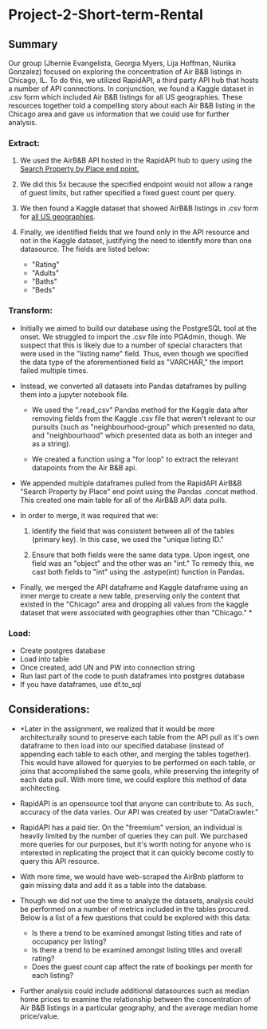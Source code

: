 # Project-2-Short-term-Rental

## Summary
Our group (Jhernie Evangelista, Georgia Myers, Lija Hoffman, Niurika Gonzalez) focused on exploring the concentration of Air B&B listings in Chicago, IL. To do this, we utilized RapidAPI, a third party API hub that hosts a number of API connections. In conjunction, we found a Kaggle dataset in .csv form which included Air B&B listings for all US geographies. These resources together told a compelling story about each Air B&B listing in the Chicago area and gave us information that we could use for further analysis. 


### Extract:

1. We used the AirB&B API hosted in the RapidAPI hub to query using the [Search Property by Place end point.](https://rapidapi.com/DataCrawler/api/airbnb19/)

2. We did this 5x because the specified endpoint would not allow a range of guest limits, but rather specified a fixed guest count per query.

3. We then found a Kaggle dataset that showed AirB&B listings in .csv form for [all US geographies](https://www.kaggle.com/datasets/kritikseth/us-airbnb-open-data).

4. Finally, we identified fields that we found only in the API resource and not in the Kaggle dataset, justifying the need to identify more than one datasource. The fields are listed below:
    * "Rating" 
    * "Adults"
    * "Baths" 
    * "Beds"


### Transform: 

* Initially we aimed to build our database using the PostgreSQL tool at the onset. We struggled to import the .csv file into PGAdmin, though. We suspect that this is likely due to a number of special characters that were used in the "listing name" field. Thus, even though we specified the data type of the aforementioned field as "VARCHAR," the import failed multiple times.

* Instead, we converted all datasets into Pandas dataframes by pulling them into a jupyter notebook file. 
   * We used the ".read_csv" Pandas method for the Kaggle data after removing fields from the Kaggle .csv file that weren't relevant to our pursuits (such as "neighbourhood-group" which presented no data, and "neighbourhood" which presented data as both an integer and as a string).
   
   * We created a function using a "for loop" to extract the relevant datapoints from the Air B&B api.

* We appended multiple dataframes pulled from the RapidAPI AirB&B "Search Property by Place" end point using the Pandas .concat method. This created one main table for all of the AirB&B API data pulls.

* In order to merge, it was required that we: 
    1. Identify the field that was consistent between all of the tables (primary key). In this case, we used the "unique listing ID."

    2. Ensure that both fields were the same data type. Upon ingest, one field was an "object" and the other was an "int." To remedy this, we cast both fields to "int" using the .astype(int) function in Pandas.

* Finally, we merged the API dataframe and Kaggle dataframe using an inner merge to create a new table, preserving only the content that existed in the "Chicago" area and dropping all values from the kaggle dataset that were associated with geographies other than "Chicago." *


### Load:

* Create postgres database
* Load into table
* Once created, add UN and PW into connection string
* Run last part of the code to push dataframes into postgres database
* If you have dataframes, use df.to_sql


## Considerations:

* *Later in the assignment, we realized that it would be more architecturally sound to preserve each table from the API pull as it's own dataframe to then load into our specified database (instead of appending each table to each other, and merging the tables together). This would have allowed for queryies to be performed on each table, or joins that accomplished the same goals, while preserving the integrity of each data pull. With more time, we could explore this method of data architecting.

* RapidAPI is an opensource tool that anyone can contribute to. As such, accuracy of the data varies. Our API was created by user "DataCrawler."

* RapidAPI has a paid tier. On the "freemium" version, an individual is heavily limited by the number of queries they can pull. We purchased more queries for our purposes, but it's worth noting for anyone who is interested in replicating the project that it can quickly become costly to query this API resource.

* With more time, we would have web-scraped the AirBnb platform to gain missing data and add it as a table into the database.

* Though we did not use the time to analyze the datasets, analysis could be performed on a number of metrics included in the tables procured. Below is a list of a few questions that could be explored with this data: 
    * Is there a trend to be examined amongst listing titles and rate of occupancy per listing?
    * Is there a trend to be examined amongst listing titles and overall rating?
    * Does the guest count cap affect the rate of bookings per month for each listing?

* Further analysis could include additional datasources such as median home prices to examine the relationship between the concentration of Air B&B listings in a particular geography, and the average median home price/value.



